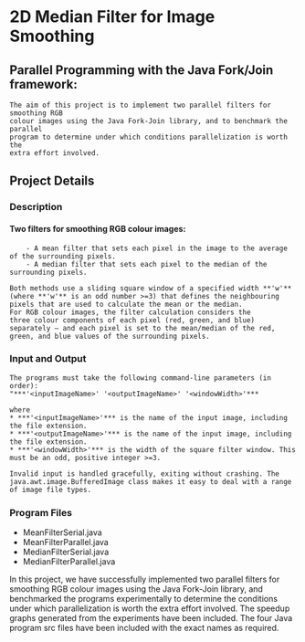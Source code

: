 # 2D Median Filter for Image Smoothing
## Parallel Programming with the Java Fork/Join framework:
    The aim of this project is to implement two parallel filters for smoothing RGB 
    colour images using the Java Fork-Join library, and to benchmark the parallel 
    program to determine under which conditions parallelization is worth the
    extra effort involved.

## Project Details

### Description

#### Two filters for smoothing RGB colour images:
        - A mean filter that sets each pixel in the image to the average of the surrounding pixels.
        - A median filter that sets each pixel to the median of the surrounding pixels.

    Both methods use a sliding square window of a specified width **'w'** 
    (where **'w'** is an odd number >=3) that defines the neighbouring 
    pixels that are used to calculate the mean or the median. 
    For RGB colour images, the filter calculation considers the 
    three colour components of each pixel (red, green, and blue) 
    separately – and each pixel is set to the mean/median of the red, 
    green, and blue values of the surrounding pixels.

### Input and Output
    The programs must take the following command-line parameters (in order):
    "***'<inputImageName>' '<outputImageName>' '<windowWidth>'***

    where
    * ***'<inputImageName>'*** is the name of the input image, including the file extension.
    * ***'<outputImageName>'*** is the name of the input image, including the file extension.
    * ***'<windowWidth>'*** is the width of the square filter window. This must be an odd, positive integer >=3.

    Invalid input is handled gracefully, exiting without crashing. The java.awt.image.BufferedImage class makes it easy to deal with a range of image file types.

### Program Files

* MeanFilterSerial.java
* MeanFilterParallel.java
* MedianFilterSerial.java
* MedianFilterParallel.java

In this project, we have successfully implemented two parallel filters 
for smoothing RGB colour images using the Java Fork-Join library, and 
benchmarked the programs experimentally to determine the conditions under which parallelization is worth the extra effort involved. The speedup graphs generated from the experiments have been included. The four Java program src files have been included with the exact names as required.
